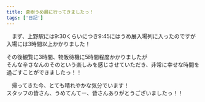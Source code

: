```yaml
---
title: 蒼樹うめ展に行ってきましたっ！
tags: ['日記']
---
```

　まず、上野駅には9:30くらいにつき9:45にはうめ展入場列に入ったのですが  
入場には3時間以上かかりました！

その後観覧に3時間、物販待機に5時間程度かかりましたが  
そんな辛さなんのそのという楽しみを感じさせていただき、非常に幸せな時間を過ごすことができましたっ！！

　帰ってきた今、とても晴れやかな気分でいます！  
スタッフの皆さん、うめてんてー、皆さんありがとうございましたっ！！
